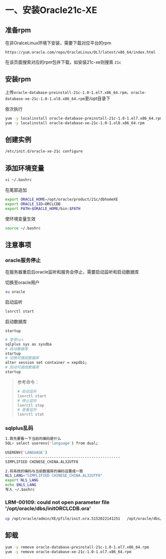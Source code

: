 # 一、安装Oracle21c-XE

## 准备rpm

在非OralceLinux环境下安装，需要下载对应平台的rpm

```
https://yum.oracle.com/repo/OracleLinux/OL7/latest/x86_64/index.html
```

在该页面搜索对应的rpm包并下载，如安装21c-xe则搜索 `21c`

## 安装rpm

上传`oracle-database-preinstall-21c-1.0-1.el7.x86_64.rpm`、`oracle-database-xe-21c-1.0-1.ol8.x86_64.rpm`至/opt目录下

依次执行

```bash
yum -y localinstall oracle-database-preinstall-21c-1.0-1.el7.x86_64.rpm
yum -y localinstall oracle-database-xe-21c-1.0-1.ol8.x86_64.rpm 
```

## 创建实例

```bash
/etc/init.d/oracle-xe-21c configure
```

## 添加环境变量

```bash
vi ~/.bashrc
```

在尾部追加

```bash
export ORACLE_HOME=/opt/oracle/product/21c/dbhomeXE
export ORACLE_SID=ORCLCDB
export PATH=$ORACLE_HOME/bin:$PATH
```

使环境变量生效

```bash
source ~/.bashrc
```

## 注意事项

### oracle服务停止

在服务器重启后oracle监听和服务会停止，需要启动监听和启动数据库

切换至oracle用户

```bash
su oracle
```

启动监听

```bash
lsnrctl start
```

启动数据库

```
startup
```

```bash
# 登录sys
sqlplus sys as sysdba
# 启动数据库
startup
# 切换可插拔数据库
alter session set container = xepdb1;
# 启动可插拔数据库
startup
```



> 参考命令：
>
> ```bash
> # 启动监听
> lsnrctl start
> # 停止监听
> lsnrctl stop
> # 查看监听
> lsnrctl stat
> ```

### sqlplus乱码

```bash
1.首先要看一下当前的编码是什么
SQL> select userenv('language') from dual;
 
USERENV('LANGUAGE')
----------------------------------------------------
SIMPLIFIED CHINESE_CHINA.AL32UTF8
 
2.将系统的编码与当前数据库的编码设置成一致
NLS_LANG="SIMPLIFIED CHINESE_CHINA.AL32UTF8"
export NLS_LANG
echo $NLS_LANG
写入 ~/.bashrc
```

### LRM-00109: could not open parameter file '/opt/oracle/dbs/initORCLCDB.ora'

```bash
cp /opt/oracle/admin/XE/pfile/init.ora.5152022141251   /opt/oracle/dbs/initORCLCDB.ora
```



## 卸载

```bash
yum -y remove oracle-database-preinstall-21c-1.0-1.el7.x86_64.rpm
yum -y remove oracle-database-xe-21c-1.0-1.ol7.x86_64.rpm
```

